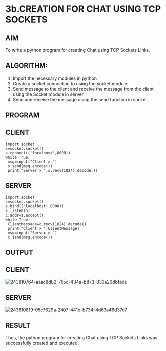 # 3b.CREATION FOR CHAT USING TCP SOCKETS
## AIM
To write a python program for creating Chat using TCP Sockets Links.
## ALGORITHM:
1. Import the necessary modules in python
2. Create a socket connection to using the socket module.
3. Send message to the client and receive the message from the client using the Socket module in
 server
4. Send and receive the message using the send function in socket.
## PROGRAM

## CLIENT
```
import socket
s=socket.socket()
s.connect(('localhost',8000))
while True:
 msg=input("Client > ")
 s.send(msg.encode())
 print("Server > ",s.recv(1024).decode())
```
## SERVER
```
import socket
s=socket.socket()
s.bind(('localhost',8000))
s.listen(5)
c,addr=s.accept()
while True:
 ClientMessage=c.recv(1024).decode()
 print("Client > ",ClientMessage)
 msg=input("Server > ")
 c.send(msg.encode())
```
## OUTPUT

## CLIENT
![243810764-aaac8d82-765c-434a-b873-833a20d6fade](https://github.com/Jai-1801/3b_CHAT_USING_TCP_SOCKETS/assets/139335300/85abe304-a514-4f31-b5ff-63bd56cc63d9)

## SERVER
![243810819-05c7629a-2407-441e-b734-4d63a46d37d7](https://github.com/Jai-1801/3b_CHAT_USING_TCP_SOCKETS/assets/139335300/7b2dba33-6a1f-48c4-9886-a70198f8d21b)

## RESULT
Thus, the python program for creating Chat using TCP Sockets Links was successfully 
created and executed.
